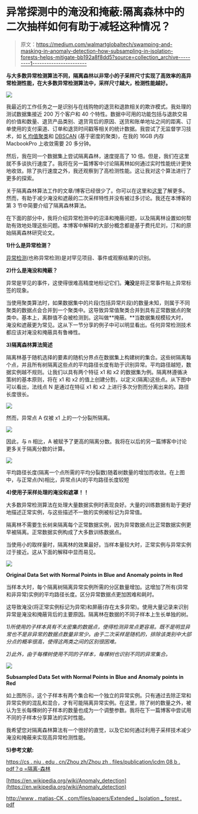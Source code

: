 # 异常探测中的淹没和掩蔽:隔离森林中的二次抽样如何有助于减轻这种情况？

> 原文：<https://medium.com/walmartglobaltech/swamping-and-masking-in-anomaly-detection-how-subsampling-in-isolation-forests-helps-mitigate-bb192a8f8dd5?source=collection_archive---------1----------------------->

**与大多数异常检测算法不同，隔离森林以非常小的子采样尺寸实现了高效率的高异常检测性能，在大多数异常检测算法中，采样尺寸越大，检测性能越好。**

![](img/1a8e0f4516ee5569493900c3f8ef93bd.png)

我最近的工作任务之一是识别与在线购物的退货和退款相关的欺诈模式。我处理的测试数据集接近 200 万个客户和 40 个特性。数据中可用的功能包括与退款交易的价值和数量、退货产品类别、退货背后的原因、送货和账单地址之间的距离、订单使用的支付渠道、订单和退货时间戳等相关的统计数据。我尝试了无监督学习技术，如 [K 均值聚类](https://en.wikipedia.org/wiki/K-means_clustering)和 [DBSCAN](https://en.wikipedia.org/wiki/DBSCAN) (基于密度的聚类)，在我的 16GB 内存 MacbookPro 上收敛需要 20 多分钟。

然后，我在同一个数据集上尝试隔离森林，速度提高了 10 倍。但是，我们在这里就不多谈执行速度了。我将在另一篇博客中讨论隔离林如何通过实时性能统计更快地收敛。除了执行速度之外，我还观察到了高检测性能。这让我对这个算法进行了更多的探索。

关于隔离森林算法工作的文章/博客已经很少了。你可以在这里和[这里](https://towardsdatascience.com/anomaly-detection-with-isolation-forest-visualization-23cd75c281e2)了解更多。然而，有助于减少淹没和遮蔽的二次采样特性并没有被过多讨论。我还在本博客的第 3 节中简要介绍了隔离森林算法。

在下面的部分中，我将介绍异常检测中的沼泽和掩蔽问题，以及隔离林设置如何帮助有效地处理这些问题。本博客中解释的大部分概念都是基于费托尼刘，汀和的原始隔离森林研究论文。

**1)什么是异常检测？**

[异常检测](https://en.wikipedia.org/wiki/Anomaly_detection)(也称异常检测)是对罕见项目、事件或观察结果的识别。

**2)什么是淹没和掩蔽？**

异常是罕见的事件，这使得很难高精度地标记它们。**淹没**是将正常事件贴上异常标签的现象。

当使用聚类算法时，如果数据集中的片段(包括异常片段)的数量未知，则属于不同聚类的数据点会合并到一个聚类中。这导致异常值聚类合并到具有正常数据点的聚类中。基本上，离群值不会被检测到。这叫做**掩蔽。**当数据集规模较大时，淹没和遮蔽更为常见。这从下一节分享的例子中可以明显看出。任何异常检测技术都应该对淹没和掩蔽具有鲁棒性。

**3)隔离森林算法简述**

隔离林基于随机选择的要素的随机分界点在数据集上构建树的集合。这些树隔离每个点，并且所有树隔离这些点的平均路径长度有助于识别异常。平均路径越短，数据实例越不规则。让我们以具有两个特征 x1 和 x2 的数据集为例。隔离林遵循决策树的基本原则，将在 x1 和 x2 的值上创建分割，以定义(隔离)这些点。从下图中可以看出，法线点 N 是通过在特征 x1 和 x2 上进行多次分割而分离出来的。路径长度很长。

![](img/60b4d1a7cf58f9a40fc45d185bb08e47.png)

然而，异常点 A 仅被 x1 上的一个分裂所隔离。

![](img/5d73a1797528fce5b5422b67d56b008a.png)

因此，与 n 相比，A 被赋予了更高的隔离分数。我将在以后的另一篇博客中讨论更多关于隔离分数的计算。

![](img/a8c7180cdcdf7f46b0d0147688d8e8ec.png)

平均路径长度(隔离一个点所需的平均分裂数)随着树数量的增加而收敛。在上图中，与正常点(N)相比，异常点(A)的平均路径长度较短

**4)使用子采样处理的淹没和遮罩！！**

大多数异常检测算法在处理大量数据实例时表现良好。大量的训练数据有助于更好地描述正常实例，与这些描述不一致的实例被标记为异常值。

隔离林不需要生长树来隔离每个正常数据实例，因为异常数据点比正常数据实例更早被隔离。正常数据实例构成了大多数训练数据点。

当使用小的取样量时，隔离林的效果最好。当样本量较大时，正常实例与异常实例过于接近。这从下面的解释中显而易见。

![](img/8f8eebaa679f2ba6a51958092836942d.png)

**Original Data Set with Normal Points in Blue and Anomaly points in Red**

当样本大时，每个隔离树隔离异常实例所需的分区数量增加。这增加了所有(异常和非异常)实例的平均路径长度。区分异常数据点更加困难和耗时。

这导致淹没(将正常实例标记为异常)和屏蔽(存在太多异常)。使用大量记录来识别异常是淹没和掩蔽背后的主要原因。隔离林在数据的不同子样本上生长单独的树。

*1)所使用的子样本具有不太密集的数据点，使得检测异常点更容易。既不是明显异常也不是非异常的数据点数量非常少。由于二次采样是随机的，排除该类别中大部分点的概率很高，使得这两类之间的区别很困难。*

*2)此外，由于每棵树使用不同的子样本，每棵树也识别不同的异常集合。*

![](img/c137b9d5a36cfa9ec7f822a3095a849e.png)

**Subsampled Data Set with Normal Points in Blue and Anomaly points in Red**

如上图所示，这个子样本有两个集合和一个独立的异常实例。只有通过去除正常和异常实例的混乱和混合，才有可能隔离异常实例。在这里，除了树的数量之外，被认为生长每棵树的子样本的数量也成为一个调整参数。我将在下一篇博客中尝试用不同的子样本分享算法的实时性能。

我希望您对隔离森林算法有一个很好的直觉，以及它如何通过利用子采样技术减少淹没和掩蔽来实现高异常检测性能。

**5)参考文献:**

[https://cs . nju . edu . cn/Zhou zh/Zhou zh . files/publication/icdm 08 b . pdf？q =隔离-森林](https://cs.nju.edu.cn/zhouzh/zhouzh.files/publication/icdm08b.pdf?q=isolation-forest)

[https://en.wikipedia.org/wiki/Anomaly_detection](https://en.wikipedia.org/wiki/Anomaly_detection)

[http://www . matias-CK . com/files/papers/Extended _ Isolation _ forest . pdf](http://www.matias-ck.com/files/papers/Extended_Isolation_Forest.pdf)